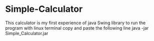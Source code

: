 # Simple-Calculator
This calculator is my first experience of java Swing library
to run the program with linux terminal copy and paste the following line 
      java -jar Simple_Calculator.jar

